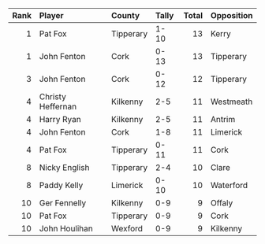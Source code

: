 |   Rank | Player            | County    | Tally   |   Total | Opposition   |
|-------:|:------------------|:----------|:--------|--------:|:-------------|
|      1 | Pat Fox           | Tipperary | 1-10    |      13 | Kerry        |
|      1 | John Fenton       | Cork      | 0-13    |      13 | Tipperary    |
|      3 | John Fenton       | Cork      | 0-12    |      12 | Tipperary    |
|      4 | Christy Heffernan | Kilkenny  | 2-5     |      11 | Westmeath    |
|      4 | Harry Ryan        | Kilkenny  | 2-5     |      11 | Antrim       |
|      4 | John Fenton       | Cork      | 1-8     |      11 | Limerick     |
|      4 | Pat Fox           | Tipperary | 0-11    |      11 | Cork         |
|      8 | Nicky English     | Tipperary | 2-4     |      10 | Clare        |
|      8 | Paddy Kelly       | Limerick  | 0-10    |      10 | Waterford    |
|     10 | Ger Fennelly      | Kilkenny  | 0-9     |       9 | Offaly       |
|     10 | Pat Fox           | Tipperary | 0-9     |       9 | Cork         |
|     10 | John Houlihan     | Wexford   | 0-9     |       9 | Kilkenny     |